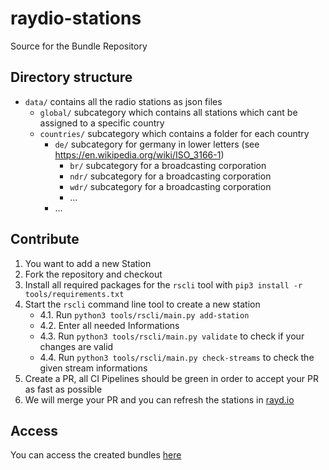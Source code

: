 # raydio-stations
Source for the Bundle Repository

## Directory structure

- `data/` contains all the radio stations as json files
    - `global/` subcategory which contains all stations which cant be assigned to a specific country
    - `countries/` subcategory which contains a folder for each country
        - `de/` subcategory for germany in lower letters (see https://en.wikipedia.org/wiki/ISO_3166-1)
            - `br/` subcategory for a broadcasting corporation
            - `ndr/` subcategory for a broadcasting corporation
            - `wdr/` subcategory for a broadcasting corporation
            - ...
        - ...

## Contribute

1. You want to add a new Station
2. Fork the repository and checkout
3. Install all required packages for the `rscli` tool with `pip3 install -r tools/requirements.txt`
4. Start the `rscli` command line tool to create a new station 
    * 4.1. Run `python3 tools/rscli/main.py add-station`
    * 4.2. Enter all needed Informations
    * 4.3. Run `python3 tools/rscli/main.py validate` to check if your changes are valid
    * 4.4. Run `python3 tools/rscli/main.py check-streams` to check the given stream informations
5. Create a PR, all CI Pipelines should be green in order to accept your PR as fast as possible
6. We will merge your PR and you can refresh the stations in [rayd.io](https://rayd.io)

## Access

You can access the created bundles [here](https://stations.rayd.io/v1/index.json)
